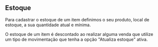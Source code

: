 ## Estoque

Para cadastrar o estoque de um item definimos o seu produto, local de estoque, a sua quantidade atual e mínima.

O estoque de um item é descontado ao realizar alguma venda que utilize um tipo de movimentação que tenha a opção "Atualiza estoque" ativa.
